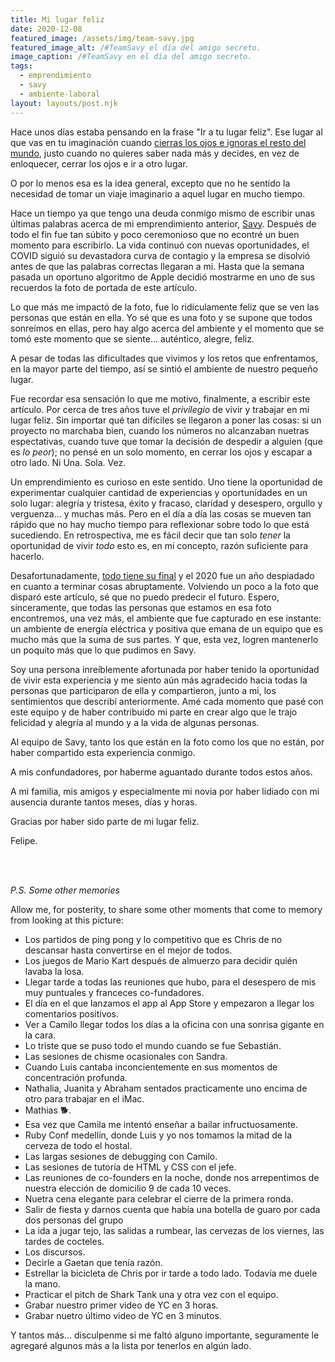 ```yaml
---
title: Mi lugar feliz
date: 2020-12-08
featured_image: /assets/img/team-savy.jpg
featured_image_alt: /#TeamSavy el día del amigo secreto.
image_caption: /#TeamSavy en el día del amigo secreto.
tags:
  - emprendimiento
  - savy
  - ambiente-laboral
layout: layouts/post.njk
---
```


Hace unos días estaba pensando en la frase "Ir a tu lugar feliz". Ese lugar al que vas en tu imaginación cuando [cierras los ojos e ignoras el resto del mundo](https://youtu.be/fzoXalgG7oY), justo cuando no quieres saber nada más y decides, en vez de enloquecer, cerrar los ojos e ir a otro lugar.

O por lo menos esa es la idea general, excepto que no he sentido la necesidad de tomar un viaje imaginario a aquel lugar en mucho tiempo.

Hace un tiempo ya que tengo una deuda conmigo mismo de escribir unas últimas palabras acerca de mi emprendimiento anterior, [Savy](https://savy.co). Después de todo el fin fue tan súbito y poco ceremonioso que no econtré un buen momento para escribirlo. La vida continuó con nuevas oportunidades, el COVID siguió su devastadora curva de contagio y la empresa se disolvió antes de que las palabras correctas llegaran a mi. Hasta que la semana pasada un oportuno algoritmo de Apple
decidió mostrarme en uno de sus recuerdos la foto de portada de este artículo.

Lo que más me impactó de la foto, fue lo ridículamente feliz que se ven las personas que están en ella. Yo sé que es una foto y se supone que todos sonreímos en ellas, pero hay algo acerca del ambiente y el momento que se tomó este momento que se siente... auténtico, alegre, feliz.

A pesar de todas las dificultades que vivimos y los retos que enfrentamos, en la mayor parte del tiempo, así se sintió el ambiente de nuestro pequeño lugar.

Fue recordar esa sensación lo que me motivo, finalmente, a escribir este artículo. Por cerca de tres años tuve el _privilegio_ de vivir y trabajar en mi lugar feliz. Sin importar qué tan difíciles se llegaron a poner las cosas: si un proyecto no marchaba bien, cuando los números no alcanzaban nuetras espectativas,
cuando tuve que tomar la decisión de despedir a alguien (que es _lo peor_); no pensé en un solo momento, en cerrar los ojos y escapar a otro lado. Ni Una. Sola. Vez.

Un emprendimiento es curioso en este sentido. Uno tiene la oportunidad de experimentar cualquier cantidad de experiencias y oportunidades en un solo lugar: alegría y tristesa, éxito y fracaso, claridad y desespero, orgullo y verguenza... y muchas más. Pero en el día a día las cosas se mueven tan rápido que no hay mucho tiempo para reflexionar sobre todo lo que está sucediendo. En retrospectiva, me es fácil decir que tan solo _tener_ la oportunidad de vivir _todo_ esto es, en mi concepto, razón suficiente para hacerlo.

Desafortunadamente, [todo tiene su final](https://youtu.be/s3SO1j06oSA) y el 2020 fue un año despiadado en cuanto a terminar cosas abruptamente. Volviendo un poco a la foto que disparó este artículo, sé que no puedo predecir el futuro. Espero, sinceramente, que todas las personas que estamos en esa foto encontremos, una vez más, el ambiente que fue capturado en ese instante: un ambiente de energía eléctrica y positiva que emana de un equipo que es mucho más que la suma de sus partes. Y que, esta vez, logren mantenerlo un poquito más que lo que pudimos en Savy.

Soy una persona inreíblemente afortunada por haber tenido la oportunidad de vivir esta experiencia y me siento aún más agradecido hacia todas la personas que participaron de ella y compartieron, junto a mi, los sentimientos que describí anteriormente. Amé cada momento que pasé con este equipo y de haber contribuido mi parte en crear algo que le trajo felicidad y alegría al mundo y a la vida de algunas personas.

Al equipo de Savy, tanto los que están en la foto como los que no están, por haber compartido esta experiencia conmigo.

A mis confundadores, por haberme aguantado durante todos estos años.

A mi familia, mis amigos y especialmente mi novia por haber lidiado con mi ausencia durante tantos meses, días y horas.

Gracias por haber sido parte de mi lugar feliz.

Felipe.

<br />
<br />

_P.S. Some other memories_

Allow me, for posterity, to share some other moments that come to memory from looking at this picture:

- Los partidos de ping pong y lo competitivo que es Chris de no descansar hasta convertirse en el mejor de todos.
- Los juegos de Mario Kart después de almuerzo para decidir quién lavaba la losa.
- Llegar tarde a todas las reuniones que hubo, para el desespero de mis muy puntuales y franceces co-fundadores.
- El día en el que lanzamos el app al App Store y empezaron a llegar los comentarios positivos.
- Ver a Camilo llegar todos los días a la oficina con una sonrisa gigante en la cara.
- Lo triste que se puso todo el mundo cuando se fue Sebastián.
- Las sesiones de chisme ocasionales con Sandra.
- Cuando Luis cantaba inconcientemente en sus momentos de concentración profunda.
- Nathalia, Juanita y Abraham sentados practicamente uno encima de otro para trabajar en el iMac.
- Mathias 🐕.
- Esa vez que Camila me intentó enseñar a bailar infructuosamente.
- Ruby Conf medellín, donde Luis y yo nos tomamos la mitad de la cerveza de todo el hostal.
- Las largas sesiones de debugging con Camilo.
- Las sesiones de tutoría de HTML y CSS con el jefe.
- Las reuniones de co-founders en la noche, donde nos arrepentimos de nuestra elección de domicilio 9 de cada 10 veces.
- Nuetra cena elegante para celebrar el cierre de la primera ronda.
- Salir de fiesta y darnos cuenta que había una botella de guaro por cada dos personas del grupo
- La ida a jugar tejo, las salidas a rumbear, las cervezas de los viernes, las tardes de cocteles.
- Los discursos.
- Decirle a Gaetan que tenía razón.
- Estrellar la bicicleta de Chris por ir tarde a todo lado. Todavía me duele la mano.
- Practicar el pitch de Shark Tank una y otra vez con el equipo.
- Grabar nuestro primer video de YC en 3 horas.
- Grabar nuetro último video de YC en 3 minutos.

Y tantos más... disculpenme si me faltó alguno importante, seguramente le agregaré algunos más a la lista por tenerlos en algún lado.
